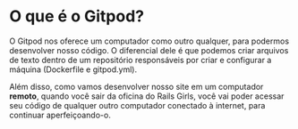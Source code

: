 # O que é o Gitpod?

O Gitpod nos oferece um computador como outro qualquer, para podermos desenvolver nosso código. O diferencial dele é que podemos criar arquivos de texto dentro de um repositório responsáveis por criar e configurar a máquina (Dockerfile e gitpod.yml).

Além disso, como vamos desenvolver nosso site em um computador **remoto**, quando você sair da oficina do Rails Girls, você vai poder acessar seu código de qualquer outro computador conectado à internet, para continuar aperfeiçoando-o.

